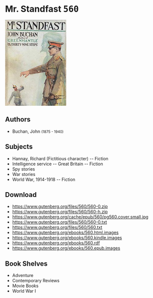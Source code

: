 # Mr. Standfast <kbd>560</kbd>

![](./cover.medium.jpg "")

## Authors


 - Buchan, John <small>(1875 - 1940)</small>

## Subjects


 - Hannay, Richard (Fictitious character) -- Fiction
 - Intelligence service -- Great Britain -- Fiction
 - Spy stories
 - War stories
 - World War, 1914-1918 -- Fiction

## Download


 - https://www.gutenberg.org/files/560/560-0.zip
 - https://www.gutenberg.org/files/560/560-h.zip
 - https://www.gutenberg.org/cache/epub/560/pg560.cover.small.jpg
 - https://www.gutenberg.org/files/560/560-0.txt
 - https://www.gutenberg.org/files/560/560.txt
 - https://www.gutenberg.org/ebooks/560.html.images
 - https://www.gutenberg.org/ebooks/560.kindle.images
 - https://www.gutenberg.org/ebooks/560.rdf
 - https://www.gutenberg.org/ebooks/560.epub.images

## Book Shelves


 - Adventure
 - Contemporary Reviews
 - Movie Books
 - World War I
